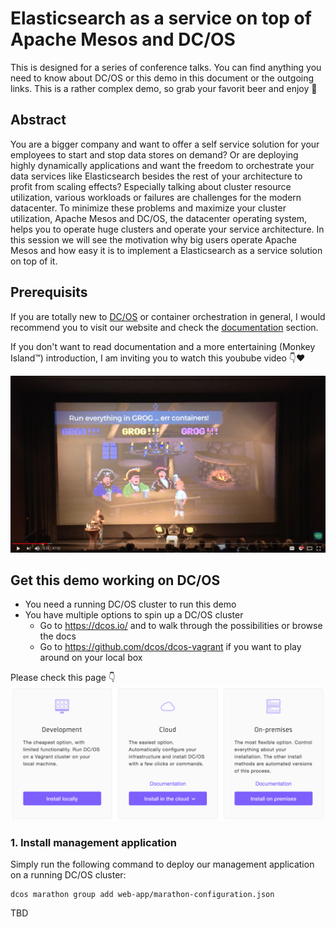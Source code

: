 # Elasticsearch as a service on top of Apache Mesos and DC/OS

This is designed for a series of conference talks. You can find anything you need to know about DC/OS or this demo in this document or the outgoing links. This is a rather complex demo, so grab your favorit beer and enjoy 🍺

## Abstract
You are a bigger company and want to offer a self service solution for your employees to start and stop data stores on demand? Or are deploying highly dynamically applications and want the freedom to orchestrate your data services like Elasticsearch besides the rest of your architecture to profit from scaling effects? Especially talking about cluster resource utilization, various workloads or failures are challenges for the modern datacenter. To minimize these problems and maximize your cluster utilization, Apache Mesos and DC/OS, the datacenter operating system, helps you to operate huge clusters and operate your service architecture.
In this session we will see the motivation why big users operate Apache Mesos and how easy it is to implement a Elasticsearch as a service solution on top of it.


## Prerequisits
If you are totally new to [DC/OS](https://dcos.io/) or container orchestration in general, I would recommend you to visit our website and check the [documentation](https://dcos.io/docs/1.10/) section.

If you don't want to read documentation and a more entertaining (Monkey Island™) introduction, I am inviting you to watch this youbube video 👇❤️

[![Youtube talk](images/youtube.png)](https://www.youtube.com/watch?v=u2mpN2GxfVY)


## Get this demo working on DC/OS
- You need a running DC/OS cluster to run this demo
- You have multiple options to spin up a DC/OS cluster
	- Go to https://dcos.io/ and to walk through the possibilities or browse the docs
	- Go to https://github.com/dcos/dcos-vagrant if you want to play around on your local box

Please check this page 👇
[![Youtube talk](images/install.png)](https://dcos.io/install/)


### 1. Install management application

Simply run the following command to deploy our management application on a running DC/OS cluster:

```
dcos marathon group add web-app/marathon-configuration.json
```

TBD